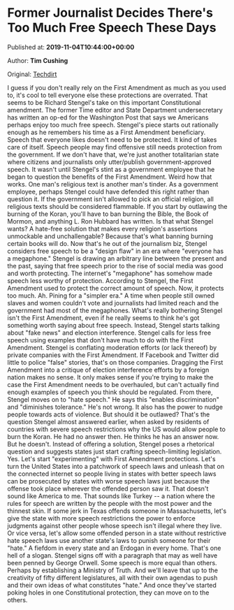 
# Former Journalist Decides There's Too Much Free Speech These Days

Published at: **2019-11-04T10:44:00+00:00**

Author: **Tim Cushing**

Original: [Techdirt](https://www.techdirt.com/articles/20191030/21275243297/former-journalist-decides-theres-too-much-free-speech-these-days.shtml)

I guess if you don't really rely on the First Amendment as much as you used to, it's cool to tell everyone else these protections are overrated. That seems to be Richard Stengel's take on this important Constitutional amendment. The former Time editor and State Department undersecretary has written an op-ed for the Washington Post that says we Americans perhaps enjoy too much free speech.
Stengel's piece starts out rationally enough as he remembers his time as a First Amendment beneficiary.
Speech that everyone likes doesn't need to be protected. It kind of takes care of itself. Speech people may find offensive still needs protection from the government. If we don't have that, we're just another totalitarian state where citizens and journalists only utter/publish government-approved speech.
It wasn't until Stengel's stint as a government employee that he began to question the benefits of the First Amendment. Weird how that works.
One man's religious text is another man's tinder. As a government employee, perhaps Stengel could have defended this right rather than question it. If the government isn't allowed to pick an official religion, all religious texts should be considered flammable. If you start by outlawing the burning of the Koran, you'll have to ban burning the Bible, the Book of Mormon, and anything L. Ron Hubbard has written. Is that what Stengel wants? A hate-free solution that makes every religion's assertions unmockable and unchallengable? Because that's what banning burning certain books will do.
Now that's he out of the journalism biz, Stengel considers free speech to be a "design flaw" in an era where "everyone has a megaphone." Stengel is drawing an arbitrary line between the present and the past, saying that free speech prior to the rise of social media was good and worth protecting. The internet's "megaphone" has somehow made speech less worthy of protection.
According to Stengel, the First Amendment used to protect the correct amount of speech. Now, it protects too much.
Ah. Pining for a "simpler era." A time when people still owned slaves and women couldn't vote and journalists had limited reach and the government had most of the megaphones.
What's really bothering Stengel isn't the First Amendment, even if he really seems to think he's got something worth saying about free speech. Instead, Stengel starts talking about "fake news" and election interference. Stengel calls for less free speech using examples that don't have much to do with the First Amendment.
Stengel is conflating moderation efforts (or lack thereof) by private companies with the First Amendment. If Facebook and Twitter did little to police "false" stories, that's on those companies. Dragging the First Amendment into a critique of election interference efforts by a foreign nation makes no sense. It only makes sense if you're trying to make the case the First Amendment needs to be overhauled, but can't actually find enough examples of speech you think should be regulated.
From there, Stengel moves on to "hate speech." He says this "enables discrimination" and "diminishes tolerance." He's not wrong. It also has the power to nudge people towards acts of violence. But should it be outlawed? That's the question Stengel almost answered earlier, when asked by residents of countries with severe speech restrictions why the US would allow people to burn the Koran. He had no answer then. He thinks he has an answer now. But he doesn't.
Instead of offering a solution, Stengel poses a rhetorical question and suggests states just start crafting speech-limiting legislation.
Yes. Let's start "experimenting" with First Amendment protections. Let's turn the United States into a patchwork of speech laws and unleash that on the connected internet so people living in states with better speech laws can be prosecuted by states with worse speech laws just because the offense took place wherever the offended person saw it. That doesn't sound like America to me. That sounds like Turkey -- a nation where the rules for speech are written by the people with the most power and the thinnest skin.
If some jerk in Texas offends someone in Massachusetts, let's give the state with more speech restrictions the power to enforce judgments against other people whose speech isn't illegal where they live. Or vice versa, let's allow some offended person in a state without restrictive hate speech laws use another state's laws to punish someone for their "hate." A fiefdom in every state and an Erdogan in every home. That's one hell of a slogan.
Stengel signs off with a paragraph that may as well have been penned by George Orwell.
Some speech is more equal than others.
Perhaps by establishing a Ministry of Truth.
And we'll leave that up to the creativity of fifty different legislatures, all with their own agendas to push and their own ideas of what constitutes "hate." And once they've started poking holes in one Constitutional protection, they can move on to the others.
